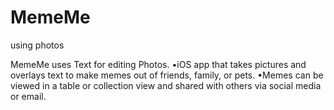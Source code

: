 # MemeMe
using photos

MemeMe uses Text for editing Photos. 
•iOS app that takes pictures and overlays text to make memes out of friends, family, or pets.
•Memes can be viewed in a table or collection view and shared with others via social media or email.

